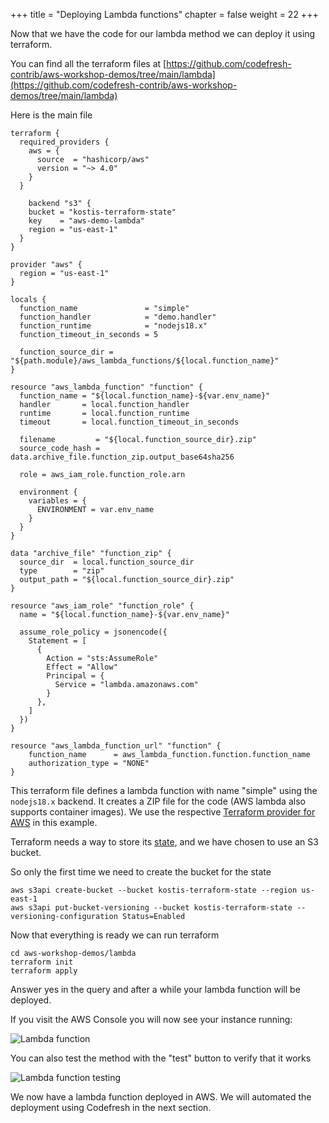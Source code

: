 +++
title = "Deploying Lambda functions"
chapter = false
weight = 22
+++

Now that we have the code for our lambda method we can deploy it using terraform.

You can find all the terraform files at [https://github.com/codefresh-contrib/aws-workshop-demos/tree/main/lambda](https://github.com/codefresh-contrib/aws-workshop-demos/tree/main/lambda)

Here is the main file

```hcl
terraform {
  required_providers {
    aws = {
      source  = "hashicorp/aws"
      version = "~> 4.0"
    }
  }

    backend "s3" {
    bucket = "kostis-terraform-state"
    key    = "aws-demo-lambda"
    region = "us-east-1"
  }
}

provider "aws" {
  region = "us-east-1"
}

locals {
  function_name               = "simple"
  function_handler            = "demo.handler"
  function_runtime            = "nodejs18.x"
  function_timeout_in_seconds = 5

  function_source_dir = "${path.module}/aws_lambda_functions/${local.function_name}"
}

resource "aws_lambda_function" "function" {
  function_name = "${local.function_name}-${var.env_name}"
  handler       = local.function_handler
  runtime       = local.function_runtime
  timeout       = local.function_timeout_in_seconds

  filename         = "${local.function_source_dir}.zip"
  source_code_hash = data.archive_file.function_zip.output_base64sha256

  role = aws_iam_role.function_role.arn

  environment {
    variables = {
      ENVIRONMENT = var.env_name
    }
  }
}

data "archive_file" "function_zip" {
  source_dir  = local.function_source_dir
  type        = "zip"
  output_path = "${local.function_source_dir}.zip"
}

resource "aws_iam_role" "function_role" {
  name = "${local.function_name}-${var.env_name}"

  assume_role_policy = jsonencode({
    Statement = [
      {
        Action = "sts:AssumeRole"
        Effect = "Allow"
        Principal = {
          Service = "lambda.amazonaws.com"
        }
      },
    ]
  })
}

resource "aws_lambda_function_url" "function" {
    function_name      = aws_lambda_function.function.function_name
    authorization_type = "NONE"
}

```

This terraform file defines a lambda function with name "simple" using the `nodejs18.x` backend. It creates a ZIP file for the code (AWS lambda also supports container images).
We use the respective [Terraform provider for AWS](https://registry.terraform.io/modules/terraform-aws-modules/lambda/aws/latest) in this example.


Terraform needs a way to store its [state](https://developer.hashicorp.com/terraform/language/state), and we have chosen to use an S3 bucket. 

So only the first time we need to create the bucket for the state

```shell
aws s3api create-bucket --bucket kostis-terraform-state --region us-east-1
aws s3api put-bucket-versioning --bucket kostis-terraform-state --versioning-configuration Status=Enabled
```

Now that everything is ready we can run terraform

```shell
cd aws-workshop-demos/lambda
terraform init
terraform apply
```

Answer yes in the query and after a while your lambda function will be deployed.

If you visit the AWS Console you will now see your instance running:

![Lambda function](/images/lambda/lambda-inspect.png)

You can also test the method with the "test" button to verify that it works

![Lambda function testing](/images/lambda/lambda-test.png)

We now have a lambda function deployed in AWS. We will automated the deployment using Codefresh in the next section.





